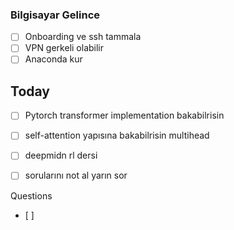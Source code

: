 ### Bilgisayar Gelince
- [ ] Onboarding ve ssh tammala
- [ ] VPN gerkeli olabilir
- [ ] Anaconda kur

## Today
- [ ] Pytorch transformer implementation bakabilrisin
- [ ] self-attention yapısına bakabilrisin multihead
- [ ] deepmidn rl dersi
- [ ] sorularını not al yarın sor


Questions
- [ ] 